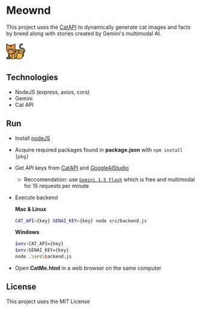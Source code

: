 # Meownd

This project uses the [CatAPI](https://thecatapi.com) to dynamically generate cat images and facts by breed along with stories created by Gemini's multimodal AI.

<img src="media/vector_cat.svg" height="50" title="Meownd's Mascot" alt="">

## Technologies

- NodeJS (express, axios, cors)
- Gemini
- Cat API


## Run

- Install [nodeJS](https://nodejs.org/en/download/prebuilt-installer/current)
- Acquire required packages found in **package.json** with  `npm install {pkg}`
- Get API keys from [CatAPI](https://thecatapi.com/signup) and [GoogleAIStudio](https://aistudio.google.com/app/apikey)
    - Reccomendation: use [`Gemini 1.5 Flash`](https://ai.google.dev/gemini-api/docs/models/gemini#gemini-1.5-flash) which is free and multimodal for 15 requests per minute
- Execute backend

    **Mac & Linux**
    ```bash
    CAT_API={key} GENAI_KEY={key} node src/backend.js
    ```
    **Windows**
    ```bash
    $env:CAT_API={key}
    $env:GENAI_KEY={key}
    node .\src\backend.js
    ```
- Open **CatMe.html** in a web browser on the same computer

## License

This project uses the MIT License
